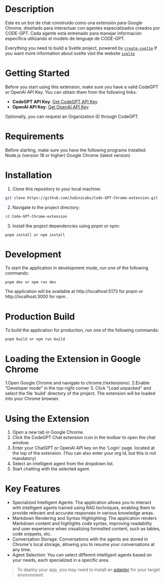 # Description
Este es un bot de chat construido como una extensión para Google Chrome, diseñado para interactuar con agentes especializados creados por CODE-GPT. Cada agente está entrenado para manejar información específica utilizando el modelo de lenguaje de CODE-GPT.

Everything you need to build a Svelte project, powered by [`create-svelte`](https://github.com/sveltejs/kit/tree/main/packages/create-svelte)
If you want more information about svelte visit the website [`svelte`](https://svelte.dev/docs/introduction)

# Getting Started
Before you start using this extension, make sure you have a valid CodeGPT or OpenAI API Key. You can obtain them from the following links:
- **CodeGPT API Key**: [Get CodeGPT API Key](https://codegpt.co)
- **OpenAI API Key**: [Get OpenAI API Key](https://openai.com/blog/openai-api)

Optionally, you can request an Organization ID through CodeGPT.  

# Requirements
Before starting, make sure you have the following programs installed:
Node.js (version 18 or higher)
Google Chrome (latest version)

# Installation
 1. Clone this repository to your local machine:
```bash 
git clone https://github.com/JudiniLabs/Code-GPT-Chrome-extension.git
```

2. Navigate to the project directory:
 ```bash 
cd Code-GPT-Chrome-extension
```
3. Install the project dependencies using pnpm or npm:

```bach
pnpm install or npm install
```

# Development
To start the application in development mode, run one of the following commands:
```bach
pnpm dev or npm run dev
```
The application will be available at http://localhost:5173 for pnpm or http://localhost:3000 for npm .

# Production Build
To build the application for production, run one of the following commands:

```bach
pnpm build or npm run build
```

# Loading the Extension in Google Chrome
1.Open Google Chrome and navigate to chrome://extensions/.
2.Enable "Developer mode" in the top-right corner
3. Click "Load unpacked" and select the file 'build' directory of the project.
The extension will be loaded into your Chrome browser.

# Using the Extension
1. Open a new tab in Google Chrome.
2. Click the CodeGPT Chat extension icon in the toolbar to open the chat window.
3. Enter your ChatGPT or OpenAI API key on the 'Login' page. located at the top of the extension. (You can also enter your org id, but this is not mandatory)
4. Select an intelligent agent from the dropdown list.
5. Start chatting with the selected agent.

# Key Features

- Specialized Intelligent Agents: The application allows you to interact with intelligent agents trained using RAG techniques, enabling them to provide relevant and accurate responses in various knowledge areas.
- Markdown Rendering and Syntax Highlighting: The application renders Markdown content and highlights code syntax, improving readability and user experience when visualizing formatted content, such as tables, code snippets, etc.
- Conversation Storage: Conversations with the agents are stored in Chrome's local storage, allowing you to resume your conversations at any time.
- Agent Selection: You can select different intelligent agents based on your needs, each specialized in a specific area.


> To deploy your app, you may need to install an [adapter](https://kit.svelte.dev/docs/adapters) for your target environment.

